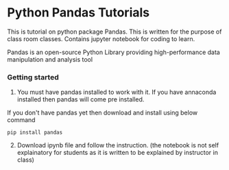 # Python Pandas Tutorials
This is tutorial on python package Pandas. This is written for the purpose of class room classes. Contains jupyter notebook for coding to learn.

Pandas is an open-source Python Library providing high-performance data manipulation and analysis tool

### Getting started

1. You must have pandas installed to work with it. If you have annaconda installed then pandas will come pre installed.

If you don't have pandas yet then download and install using below command

```
pip install pandas
```

2. Download ipynb file and follow the instruction. (the notebook is not self explainatory for students as it is written to be explained by instructor in class)
